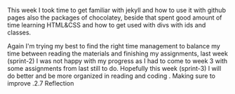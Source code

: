 This week I took time to get familiar with jekyll and how to use it with github pages also the packages of chocolatey, beside that spent good amount of 
time learning HTML&CSS and how to get used with divs with ids and classes.

Again I'm trying my best to find the right time management to  balance my time between reading the materials and finishing my assignments, last week 
(sprint-2) I was not happy with my progress as I had to come to week 3 with some assignments from last still to do. Hopefully this week (sprint-3) I will 
do better and be more organized in reading and coding . Making sure to improve .2.7 Reflection
